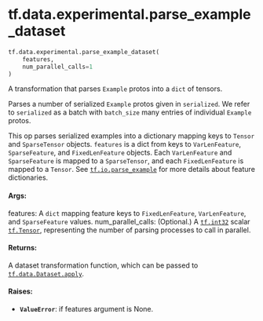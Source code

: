 <div itemscope itemtype="http://developers.google.com/ReferenceObject">
<meta itemprop="name" content="tf.data.experimental.parse_example_dataset" />
<meta itemprop="path" content="Stable" />
</div>

# tf.data.experimental.parse_example_dataset

``` python
tf.data.experimental.parse_example_dataset(
    features,
    num_parallel_calls=1
)
```

A transformation that parses `Example` protos into a `dict` of tensors.

Parses a number of serialized `Example` protos given in `serialized`. We refer
to `serialized` as a batch with `batch_size` many entries of individual
`Example` protos.

This op parses serialized examples into a dictionary mapping keys to `Tensor`
and `SparseTensor` objects. `features` is a dict from keys to `VarLenFeature`,
`SparseFeature`, and `FixedLenFeature` objects. Each `VarLenFeature`
and `SparseFeature` is mapped to a `SparseTensor`, and each
`FixedLenFeature` is mapped to a `Tensor`. See <a href="../../../tf/io/parse_example.md"><code>tf.io.parse_example</code></a> for more
details about feature dictionaries.

#### Args:

features: A `dict` mapping feature keys to `FixedLenFeature`,
  `VarLenFeature`, and `SparseFeature` values.
num_parallel_calls: (Optional.) A <a href="../../../tf/dtypes.md#int32"><code>tf.int32</code></a> scalar <a href="../../../tf/Tensor.md"><code>tf.Tensor</code></a>,
   representing the number of parsing processes to call in parallel.


#### Returns:

A dataset transformation function, which can be passed to
<a href="../../../tf/data/Dataset.md#apply"><code>tf.data.Dataset.apply</code></a>.


#### Raises:

* <b>`ValueError`</b>: if features argument is None.